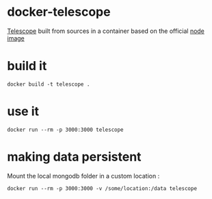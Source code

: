 docker-telescope
================

[Telescope](https://github.com/TelescopeJS/Telescope) built from sources in a container based on the official [node image](https://registry.hub.docker.com/_/node/)


build it
=========

```
docker build -t telescope .
```

use it
=======

```
docker run --rm -p 3000:3000 telescope
```

making data persistent
=======================

Mount the local mongodb folder in a custom location :

```
docker run --rm -p 3000:3000 -v /some/location:/data telescope
```
